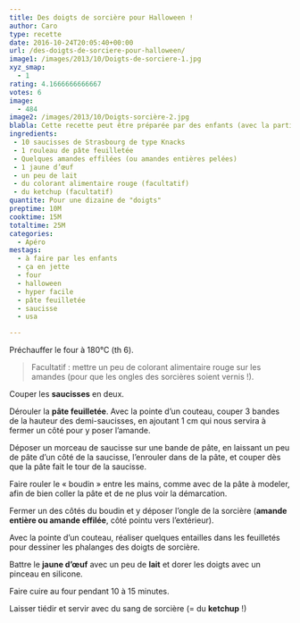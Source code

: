```yaml
---
title: Des doigts de sorcière pour Halloween !
author: Caro
type: recette
date: 2016-10-24T20:05:40+00:00
url: /des-doigts-de-sorciere-pour-halloween/
image1: /images/2013/10/Doigts-de-sorciere-1.jpg
xyz_smap:
  - 1
rating: 4.1666666666667
votes: 6
image:
  - 484
image2: /images/2013/10/Doigts-sorcière-2.jpg
blabla: Cette recette peut être préparée par des enfants (avec la participation d'un adulte pour la cuisson) ce qui fait une excellente activité pour Halloween !
ingredients:
 - 10 saucisses de Strasbourg de type Knacks
 - 1 rouleau de pâte feuilletée
 - Quelques amandes effilées (ou amandes entières pelées)
 - 1 jaune d’œuf
 - un peu de lait
 - du colorant alimentaire rouge (facultatif)
 - du ketchup (facultatif)
quantite: Pour une dizaine de "doigts"
preptime: 10M
cooktime: 15M
totaltime: 25M
categories:
  - Apéro
mestags:
  - à faire par les enfants
  - ça en jette
  - four
  - halloween
  - hyper facile
  - pâte feuilletée
  - saucisse
  - usa

---
```


Préchauffer le four à 180°C (th 6).

> Facultatif : mettre un peu de colorant alimentaire rouge sur les amandes (pour que les ongles des sorcières soient vernis !).

Couper les **saucisses** en deux.

Dérouler la **pâte feuilletée**. Avec la pointe d&rsquo;un couteau, couper 3 bandes de la hauteur des demi-saucisses, en ajoutant 1 cm qui nous servira à fermer un côté pour y poser l&rsquo;amande.

Déposer un morceau de saucisse sur une bande de pâte, en laissant un peu de pâte d&rsquo;un côté de la saucisse, l&rsquo;enrouler dans de la pâte, et couper dès que la pâte fait le tour de la saucisse.

Faire rouler le « boudin » entre les mains, comme avec de la pâte à modeler, afin de bien coller la pâte et de ne plus voir la démarcation.

Fermer un des côtés du boudin et y déposer l&rsquo;ongle de la sorcière (**amande entière ou amande effilée**, côté pointu vers l&rsquo;extérieur).

Avec la pointe d&rsquo;un couteau, réaliser quelques entailles dans les feuilletés pour dessiner les phalanges des doigts de sorcière.

Battre le **jaune d’œuf** avec un peu de **lait** et dorer les doigts avec un pinceau en silicone.

Faire cuire au four pendant 10 à 15 minutes.

Laisser tiédir et servir avec du sang de sorcière (= du **ketchup** !)
